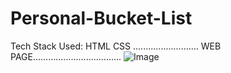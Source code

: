 # Personal-Bucket-List
Tech Stack Used:
HTML
CSS
.......................... WEB PAGE...................................
![Image](https://github.com/user-attachments/assets/a0e3e3ea-a3c5-4ebe-88bd-b8b43f7849eb)
